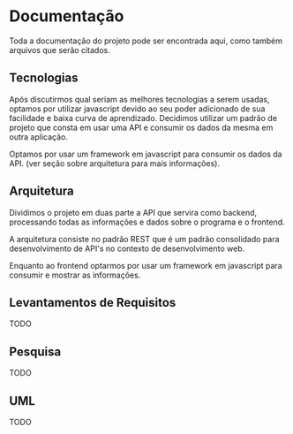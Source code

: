 # Documentação

Toda a documentação do projeto pode ser encontrada aqui, como também arquivos que serão citados.


## Tecnologias

Após discutirmos qual seriam as melhores tecnologias a serem usadas, optamos por utilizar javascript devido ao seu poder adicionado de sua facilidade e baixa curva de aprendizado. Decidimos utilizar um padrão de projeto que consta em usar uma API e consumir os dados da mesma em outra aplicação.

Optamos por usar um framework em javascript para consumir os dados da API. (ver seção sobre arquitetura para mais informações).

## Arquitetura

Dividimos o projeto em duas parte a API que servira como backend, processando todas as informações e dados sobre o programa e o frontend. 

A arquitetura consiste no padrão REST que é um padrão consolidado para desenvolvimento de API's no contexto de desenvolvimento web.

Enquanto ao frontend optarmos por usar um framework em javascript para consumir e mostrar as informações.

## Levantamentos de Requisitos
TODO

## Pesquisa
TODO

## UML 
TODO
